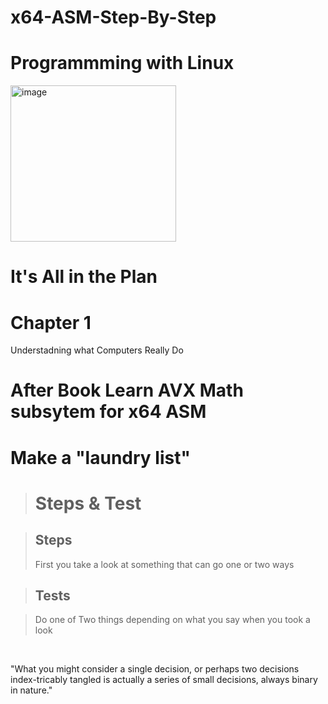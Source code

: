 # x64-ASM-Step-By-Step

# Programmming with Linux

<img width="265" height="250" alt="image" src="https://github.com/user-attachments/assets/3bbf1640-cdff-439a-bdab-45b7851ade74" />


<br>

<h1>It's All in the Plan</h1>
<h1>Chapter 1</h1>
<p>Understadning what Computers Really Do</p>
<h1>After Book Learn AVX Math subsytem for x64 ASM</h1>

<h1>Make a "laundry list"</h1>

> <h1>Steps & Test</h1>

> <h2>Steps</h2>
> <p>First you take a look at something that can go one or two ways </p>

> <h2>Tests</h2>

> <p>Do one of Two things depending on what you say when you took a look</p>
<br>

<p>"What you might consider a single decision, or perhaps two decisions index-tricably tangled
  is actually a series of small decisions, always binary in nature."</p>
